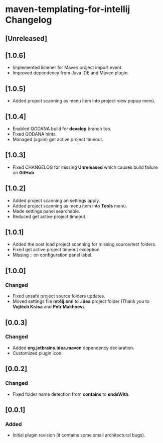 # maven-templating-for-intellij Changelog

## [Unreleased]

## [1.0.6]
         
- Implemented listener for Maven project import event.
- Improved dependency from Java IDE and Maven plugin. 

## [1.0.5]

- Added project scanning as menu item into project view popup menù.

## [1.0.4]
                                                  
- Enabled QODANA build for **develop** branch too.
- Fixed QODANA hints.
- Managed (again) get active project timeout.

## [1.0.3]

- Fixed CHANGELOG for missing **Unreleased** which causes build failure on **GitHub**.

## [1.0.2]

- Added project scanning on settings apply.
- Added project scanning as menu item into **Tools** menù.
- Made settings panel searchable.
- Reduced get active project timeout.
                  
## [1.0.1]
                                           
- Added the post load project scanning for missing source/test folders.
- Fixed get active project timeout exception.
- Missing `:` on configuration panel label.

## [1.0.0]

### Changed
                                               
- Fixed unsafe project source folders updates.
- Moved settings file **mt4ij.xml** to **.idea** project folder (Thank you to **Vojtěch Krása** and **Petr Makhnev**).

## [0.0.3]

### Changed

- Added **org.jetbrains.idea.maven** dependency declaration.
- Customized plugin icon.

## [0.0.2]

### Changed

- Fixed folder name detection from **contains** to **endsWith**. 

## [0.0.1]

### Added

- Initial plugin revision (it contains some small architectural bugs).
